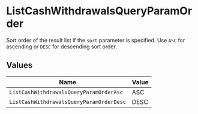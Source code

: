 # ListCashWithdrawalsQueryParamOrder

Sort order of the result list if the `sort` parameter is specified. Use `ASC` for ascending or `DESC` for descending sort order.


## Values

| Name                                     | Value                                    |
| ---------------------------------------- | ---------------------------------------- |
| `ListCashWithdrawalsQueryParamOrderAsc`  | ASC                                      |
| `ListCashWithdrawalsQueryParamOrderDesc` | DESC                                     |
